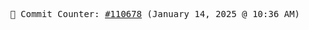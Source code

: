 <p align="center">
    <samp>
        📮 Commit Counter: <a href="https://github.com/Javascript-void0/Javascript-void0/commits/main">#110678</a> (January 14, 2025 @ 10:36 AM)
    </samp>
</p>